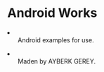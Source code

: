 <h1>Android Works</h1>
<li>
  <ul>Android examples for use.</ul>
</li>
<li>
  <ul>Maden by AYBERK GEREY.</ul>
</li>
